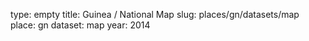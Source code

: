 type: empty
title: Guinea / National Map
slug: places/gn/datasets/map
place: gn
dataset: map
year: 2014
